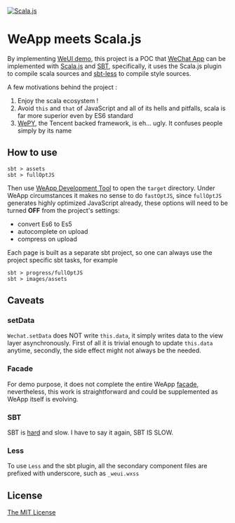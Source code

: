 [![Scala.js](https://www.scala-js.org/assets/badges/scalajs-0.6.17.svg)](https://www.scala-js.org)

# WeApp meets Scala.js

By implementing [WeUI demo](https://github.com/Tencent/weui-wxss/), this project is a POC that [WeChat App](https://github.com/Wechat-Group/awesome-wechat-weapp)
can be implemented with [Scala.js](https://www.scala-js.org/) and [SBT](https://www.scala-sbt.org/), specifically,
it uses the Scala.js plugin to compile scala sources and [sbt-less](https://github.com/sbt/sbt-less#sbt-less) to compile style sources.

A few motivations behind the project :

1. Enjoy the scala ecosystem !
2. Avoid `this` and `that` of JavaScript and all of its hells and pitfalls, scala is far more superior even by ES6 standard
3. [WePY](https://tencent.github.io/wepy/), the Tencent backed framework, is eh... ugly. It confuses people simply by its name

## How to use

```
sbt > assets
sbt > fullOptJS
```

Then use [WeApp Development Tool](https://mp.weixin.qq.com/debug/wxadoc/dev/devtools/download.html) to open the `target` directory.
Under WeApp circumstances it makes no sense to do `fastOptJS`, since `fullOptJS` generates highly optimized JavaScript already,
these options will need to be turned **OFF** from the project's settings:

 - convert Es6 to Es5
 - autocomplete on upload
 - compress on upload

Each page is built as a separate sbt project, so one can always use the project specific sbt tasks, for example

```
sbt > progress/fullOptJS
sbt > images/assets
```

## Caveats

### setData

`Wechat.setData` does NOT write `this.data`, it simply writes data to the view layer asynchronously.
First of all it is trivial enough to update `this.data` anytime, secondly, the side effect might not always be the needed.

### Facade

For demo purpose, it does not complete the entire WeApp [facade](https://mp.weixin.qq.com/debug/wxadoc/dev/api/), nevertheless,
this work is straightforward and could be supplemented as WeApp itself is evolving.

### SBT

SBT is [hard](http://www.lihaoyi.com/post/SowhatswrongwithSBT.html) and slow. I have to say it again, SBT IS SLOW.

### Less

To use `Less` and the sbt plugin, all the secondary component files are prefixed with underscore, such as `_weui.wxss`

## License

[The MIT License](http://opensource.org/licenses/MIT)

